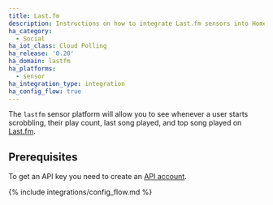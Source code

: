 ```yaml
---
title: Last.fm
description: Instructions on how to integrate Last.fm sensors into Home Assistant.
ha_category:
  - Social
ha_iot_class: Cloud Polling
ha_release: '0.20'
ha_domain: lastfm
ha_platforms:
  - sensor
ha_integration_type: integration
ha_config_flow: true
---
```


The `lastfm` sensor platform will allow you to see whenever a user starts scrobbling, their play count, last song played, and top song played on [Last.fm](https://www.last.fm/).

## Prerequisites

To get an API key you need to create an [API account](https://www.last.fm/api/account/create).

{% include integrations/config_flow.md %}
